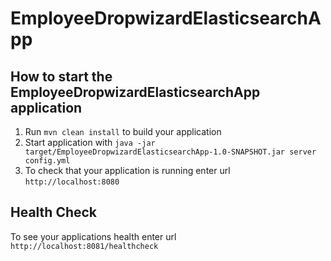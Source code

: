 # EmployeeDropwizardElasticsearchApp

How to start the EmployeeDropwizardElasticsearchApp application
---

1. Run `mvn clean install` to build your application
1. Start application with `java -jar target/EmployeeDropwizardElasticsearchApp-1.0-SNAPSHOT.jar server config.yml`
1. To check that your application is running enter url `http://localhost:8080`

Health Check
---

To see your applications health enter url `http://localhost:8081/healthcheck`
